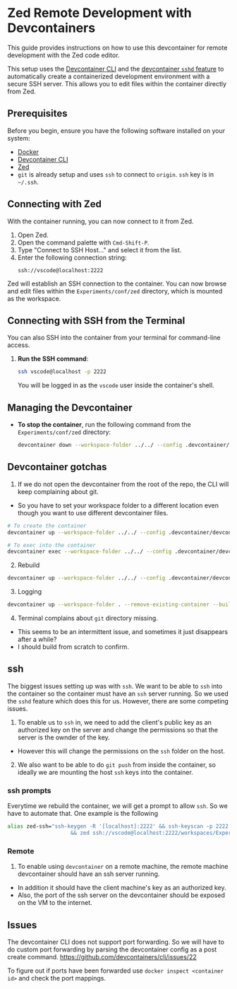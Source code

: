 # Zed Remote Development with Devcontainers

This guide provides instructions on how to use this devcontainer for remote development with the Zed code editor.

This setup uses the [Devcontainer CLI](https://code.visualstudio.com/docs/devcontainers/cli) and the [devcontainer `sshd` feature](https://github.com/devcontainers/features/tree/main/src/sshd) to automatically create a containerized development environment with a secure SSH server. This allows you to edit files within the container directly from Zed.

## Prerequisites

Before you begin, ensure you have the following software installed on your system:

*   [Docker](https://docs.docker.com/get-docker/)
*   [Devcontainer CLI](https://code.visualstudio.com/docs/devcontainers/cli)
*   [Zed](https://zed.dev/)
*   `git` is already setup and uses `ssh` to connect to `origin`. `ssh` key is in `~/.ssh`.

## Connecting with Zed

With the container running, you can now connect to it from Zed.

1.  Open Zed.
2.  Open the command palette with `Cmd-Shift-P`.
3.  Type "Connect to SSH Host..." and select it from the list.
4.  Enter the following connection string:
    ```
    ssh://vscode@localhost:2222
    ```
Zed will establish an SSH connection to the container. You can now browse and edit files within the `Experiments/conf/zed` directory, which is mounted as the workspace.

## Connecting with SSH from the Terminal

You can also SSH into the container from your terminal for command-line access.

1.  **Run the SSH command**:
    ```bash
    ssh vscode@localhost -p 2222
    ```
    You will be logged in as the `vscode` user inside the container's shell.

## Managing the Devcontainer

*   **To stop the container**, run the following command from the `Experiments/conf/zed` directory:
    ```bash
    devcontainer down --workspace-folder ../../ --config .devcontainer/devcontainer.json
    ```

## Devcontainer gotchas

1. If we do not open the devcontainer from the root of the repo, the CLI will keep complaining about git.
  - So you have to set your workspace folder to a different location even though you want to use different devcontainer files.

  ```bash
  # To create the container
  devcontainer up --workspace-folder ../../ --config .devcontainer/devcontainer.json

  # To exec into the container
  devcontainer exec --workspace-folder ../../ --config .devcontainer/devcontainer.json /bin/bash
  ```

2. Rebuild

```bash
devcontainer up --workspace-folder ../../ --config .devcontainer/devcontainer.json --remove-existing-container --build-no-cache
```

3. Logging

```bash
devcontainer up --workspace-folder . --remove-existing-container --build-no-cache --log-level trace < /dev/null &> out.log &
```

4. Terminal complains about `git` directory missing.
  - This seems to be an intermittent issue, and sometimes it just disappears after a while?
  - I should build from scratch to confirm.

## ssh

The biggest issues setting up was with `ssh`.
We want to be able to `ssh` into the container so the container must have an `ssh` server running.
So we used the `sshd` feature which does this for us.
However, there are some competing issues.

1. To enable us to `ssh` in, we need to add the client's public key as an authorized key on the server and change the permissions so that the server is the ownder of the key.
  - However this will change the permissions on the `ssh` folder on the host.
2. We also want to be able to do `git push` from inside the container, so ideally we are mounting the host `ssh` keys into the container.

### ssh prompts

Everytime we rebuild the container, we will get a prompt to allow `ssh`. So we have to automate that. One example is the following

```bash
alias zed-ssh="ssh-keygen -R '[localhost]:2222' && ssh-keyscan -p 2222 localhost >> ~/.ssh/known_hosts \
                    && zed ssh://vscode@localhost:2222/workspaces/Experiments"
```

### Remote

1. To enable using `devcontainer` on a remote machine, the remote machine devcontainer should have an ssh server running.
  - In addition it should have the client machine's key as an authorized key.
  - Also, the port of the ssh server on the devcontainer should be exposed on the VM to the internet.


## Issues

The devcontainer CLI does not support port forwarding.
So we will have to do custom port forwarding by parsing the devcontainer config as a post create command.
https://github.com/devcontainers/cli/issues/22

To figure out if ports have been forwarded use `docker inspect <container id>` and check the port mappings.
